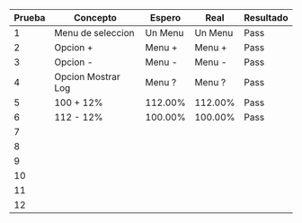 | Prueba  | Concepto            | Espero      | Real        | Resultado |
| ------- | ------------------- | ----------- | ----------- | --------- |
| 1       | Menu de seleccion   | Un Menu     | Un Menu     | Pass      |
| 2       | Opcion +            | Menu +      | Menu +      | Pass      |
| 3       | Opcion -            | Menu -      | Menu -      | Pass      |
| 4       | Opcion Mostrar Log  | Menu ?      | Menu ?      | Pass      |
| 5       | 100 + 12%           | 112.00%     | 112.00%     | Pass      |
| 6       | 112 - 12%           | 100.00%     | 100.00%     | Pass      |
| 7       |                     |             |             |           |
| 8       |                     |             |             |           |
| 9       |                     |             |             |           |
| 10      |                     |             |             |           |
| 11      |                     |             |             |           |
| 12      |                     |             |             |           |


